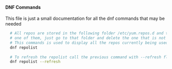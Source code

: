 #### DNF Commands

This file is just a small documentation for all the dnf commands that may be needed

```bash
  # All repos are stored in the following folder /etc/yum.repos.d and to delete any
  # one of them, just go to that folder and delete the one that is not required.
  # This commands is used to display all the repos currently being used by dnf
  dnf repolist
  
  # To refresh the repolist call the previous command with --refresh flag
  dnf repolist --refresh
  
```
